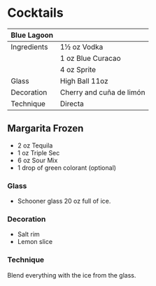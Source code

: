 # Cocktails 

| Blue Lagoon   |                           |
| ------------- |:--------------------------| 
| Ingredients   | 1½ oz Vodka               | 
|               | 1 oz Blue Curacao         | 
|               | 4 oz Sprite               | 
| Glass         | High Ball 11oz            | 
| Decoration    | Cherry and cuña de limón  | 
| Technique     | Directa                   | 





## Margarita Frozen
- 2 oz Tequila
- 1 oz Triple Sec
- 6 oz Sour Mix
- 1 drop of green colorant (optional)

### Glass
- Schooner glass 20 oz full of ice.

### Decoration
- Salt rim
- Lemon slice

### Technique
Blend everything with the ice from the glass.

